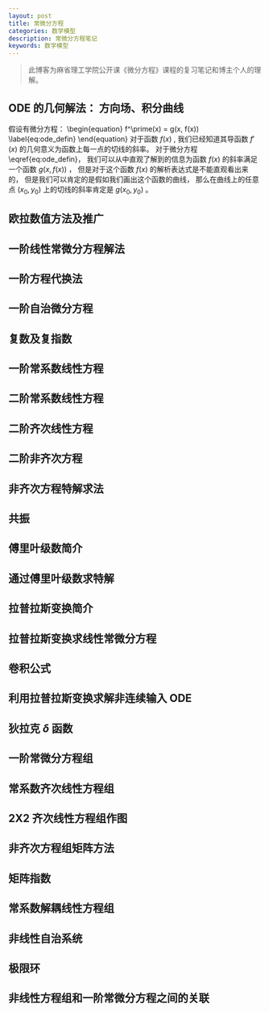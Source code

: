 ```yaml
---
layout: post
title: 常微分方程
categories: 数学模型
description: 常微分方程笔记
keywords: 数学模型
---
```


> 此博客为麻省理工学院公开课《微分方程》课程的复习笔记和博主个人的理解。 

## ODE 的几何解法： 方向场、积分曲线
假设有微分方程：
\begin{equation}
f^\prime(x) = g(x, f(x))
\label{eq:ode_defin}
\end{equation}
对于函数 $f(x)$ , 我们已经知道其导函数 $f\prime(x)$ 的几何意义为函数上每一点的切线的斜率。 对于微分方程\eqref{eq:ode_defin}， 我们可以从中直观了解到的信息为函数 $f(x)$ 的斜率满足一个函数 $g(x, f(x))$ ， 但是对于这个函数 $f(x)$ 的解析表达式是不能直观看出来的， 但是我们可以肯定的是假如我们画出这个函数的曲线， 那么在曲线上的任意点 $(x_0, y_0)$ 上的切线的斜率肯定是 $g(x_0, y_0)$ 。 

## 欧拉数值方法及推广
## 一阶线性常微分方程解法
## 一阶方程代换法
## 一阶自治微分方程
## 复数及复指数
## 一阶常系数线性方程
## 二阶常系数线性方程
## 二阶齐次线性方程
## 二阶非齐次方程
## 非齐次方程特解求法
## 共振
## 傅里叶级数简介
## 通过傅里叶级数求特解
## 拉普拉斯变换简介
## 拉普拉斯变换求线性常微分方程
## 卷积公式
## 利用拉普拉斯变换求解非连续输入 ODE
## 狄拉克 $\delta$ 函数
## 一阶常微分方程组
## 常系数齐次线性方程组
## 2X2 齐次线性方程组作图
## 非齐次方程组矩阵方法
## 矩阵指数
## 常系数解耦线性方程组
## 非线性自治系统
## 极限环
## 非线性方程组和一阶常微分方程之间的关联
